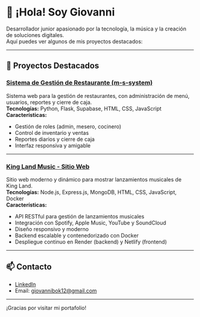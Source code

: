 # 👋 ¡Hola! Soy Giovanni

Desarrollador junior apasionado por la tecnología, la música y la creación de soluciones digitales.  
Aquí puedes ver algunos de mis proyectos destacados:

---

## 🚀 Proyectos Destacados

### [Sistema de Gestión de Restaurante (m-s-system)](https://github.com/giobok10/m-s-system)
Sistema web para la gestión de restaurantes, con administración de menú, usuarios, reportes y cierre de caja.  
**Tecnologías:** Python, Flask, Supabase, HTML, CSS, JavaScript  
**Características:**  
- Gestión de roles (admin, mesero, cocinero)
- Control de inventario y ventas
- Reportes diarios y cierre de caja
- Interfaz responsiva y amigable

---

### [King Land Music - Sitio Web](https://github.com/giobok10/king-land-music)
Sitio web moderno y dinámico para mostrar lanzamientos musicales de King Land.  
**Tecnologías:** Node.js, Express.js, MongoDB, HTML, CSS, JavaScript, Docker  
**Características:**  
- API RESTful para gestión de lanzamientos musicales
- Integración con Spotify, Apple Music, YouTube y SoundCloud
- Diseño responsivo y moderno
- Backend escalable y contenedorizado con Docker
- Despliegue continuo en Render (backend) y Netlify (frontend)

---

## 📫 Contacto

- [LinkedIn](https://www.linkedin.com/in/guillermo-giovanni-mendez-boj-1b596932a/)  
- Email: giovannibok12@gmail.com

---

¡Gracias por visitar mi portafolio!
